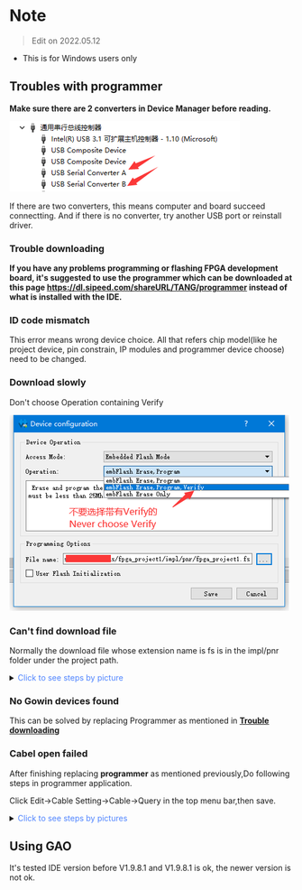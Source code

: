 # Note

> Edit on 2022.05.12

- This is for Windows users only

## Troubles with programmer

**Make sure there are 2 converters in Device Manager before reading.**

![](./../../../zh/tang/assets/questions/converter.png)

If there are two converters, this means computer and board succeed connectting. And if there is no converter, try another USB port or reinstall driver.

### Trouble downloading

**If you have any problems programming or flashing FPGA development board, it's suggested to use the programmer which can be downloaded at this page https://dl.sipeed.com/shareURL/TANG/programmer instead of what is installed with the IDE.**

### ID code mismatch

This error means wrong device choice. All that refers chip model(like he project device, pin constrain, IP modules and programmer device choose) need to be changed. 

### Download slowly

Don't choose Operation containing Verify

![](./../../../zh/tang/assets/questions/never_choose_verify.png)

### Can't find download file

Normally the download file whose extension name is fs is in the impl/pnr folder under the project path.

<details>
  <summary><font color="#4F84FF">Click to see steps by picture</font></summary>
  <img src="./../../../zh/tang/assets/questions/fs_path.png">
  <p>From the picture above we can know the path of this download file is fpga_project1/impl/pnr/fpga_project1.fs </p>
  <p></p>
  <p> The fpga_project1 is the project dictionary, the impl is generated by IDE, and the download is in the folder named pnr</p>
  <p></p>
  <p> The file whose extension name is fs is what we will burn into fpga</p>
</details>

### No Gowin devices found

This can be solved by replacing Programmer as mentioned in **[Trouble downloading](#trouble-downloading)**

### Cabel open failed

After finishing replacing **programmer** as mentioned previously,Do following steps in programmer application.

Click Edit->Cable Setting->Cable->Query in the top menu bar,then save.

<details>
  <summary><font color="#4F84FF">Click to see steps by pictures</font></summary>
  <img src="./../../../zh/tang/assets/questions/cable.png">
  <p>Click Query in the following picture</p>
  <img src="./../../../zh/tang/assets/questions/click_query.png" >
  <p>Click Save</p>
</details>

## Using GAO

It's tested IDE version before V1.9.8.1 and V1.9.8.1 is ok, the newer version is not ok.

